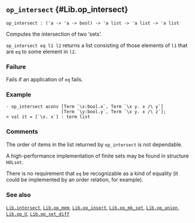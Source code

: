 ## `op_intersect` {#Lib.op_intersect}


```
op_intersect : ('a -> 'a -> bool) -> 'a list -> 'a list -> 'a list
```



Computes the intersection of two ‘sets’.


`op_intersect eq l1 l2` returns a list consisting of those
elements of `l1` that are `eq` to some element in `l2`.

### Failure

Fails if an application of `eq` fails.

### Example

    
    - op_intersect aconv [Term `\x:bool.x`, Term `\x y. x /\ y`]
                         [Term `\y:bool.y`, Term `\x y. x /\ z`];
    > val it = [`\x. x`] : term list
    



### Comments

The order of items in the list returned by `op_intersect` is not dependable.

A high-performance implementation of finite sets may be found in
structure `HOLset`.

There is no requirement that `eq` be recognizable as a kind of
equality (it could be implemented by an order relation, for example).

### See also

[`Lib.intersect`](#Lib.intersect), [`Lib.op_mem`](#Lib.op_mem), [`Lib.op_insert`](#Lib.op_insert), [`Lib.op_mk_set`](#Lib.op_mk_set), [`Lib.op_union`](#Lib.op_union), [`Lib.op_U`](#Lib.op_U), [`Lib.op_set_diff`](#Lib.op_set_diff)

